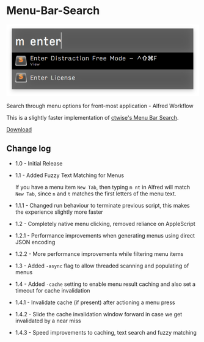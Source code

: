# Menu-Bar-Search

![logo](menu-search.png)

Search through menu options for front-most application - Alfred Workflow

This is a slightly faster implementation of [ctwise's Menu Bar Search](https://www.alfredforum.com/topic/1993-menu-search/).

[Download](https://github.com/BenziAhamed/Menu-Bar-Search/raw/master/Menu%20Bar%20Search.alfredworkflow)


## Change log
- 1.0 - Initial Release
- 1.1 - Added Fuzzy Text Matching for Menus

  If you have a menu item `New Tab`, then typing `m nt` in Alfred will match `New Tab`, since `n` and `t` matches the first letters of the menu text.

- 1.1.1 - Changed run behaviour to terminate previous script, this makes the experience slightly more faster
- 1.2 - Completely native menu clicking, removed reliance on AppleScript
- 1.2.1 - Performance improvements when generating menus using direct JSON encoding
- 1.2.2 - More performance improvements while filtering menu items
- 1.3 - Added `-async` flag to allow threaded scanning and populating of menus
- 1.4 - Added `-cache` setting to enable menu result caching and also set a timeout for cache invalidation
- 1.4.1 - Invalidate cache (if present) after actioning a menu press
- 1.4.2 - Slide the cache invalidation window forward in case we get invalidated by a near miss
- 1.4.3 - Speed improvements to caching, text search and fuzzy matching
